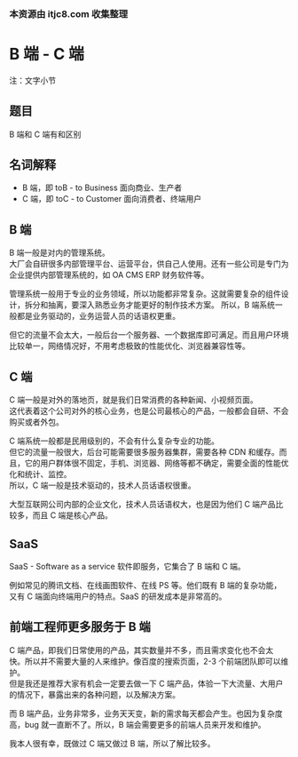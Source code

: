 ### 本资源由 itjc8.com 收集整理
# B 端 - C 端

注：文字小节

## 题目

B 端和 C 端有和区别

## 名词解释

- B 端，即 toB - to Business 面向商业、生产者
- C 端，即 toC - to Customer 面向消费者、终端用户

## B 端

B 端一般是对内的管理系统。<br>
大厂会自研很多内部管理平台、运营平台，供自己人使用。还有一些公司是专门为企业提供内部管理系统的，如 OA CMS ERP 财务软件等。

管理系统一般用于专业的业务领域，所以功能都非常复杂。这就需要复杂的组件设计，拆分和抽离，要深入熟悉业务才能更好的制作技术方案。
所以，B 端系统一般都是业务驱动的，业务运营人员的话语权更重。

但它的流量不会太大，一般后台一个服务器、一个数据库即可满足。而且用户环境比较单一，网络情况好，不用考虑极致的性能优化、浏览器兼容性等。

## C 端

C 端一般是对外的落地页，就是我们日常消费的各种新闻、小视频页面。<br>
这代表着这个公司对外的核心业务，也是公司最核心的产品，一般都会自研、不会购买或者外包。

C 端系统一般都是民用级别的，不会有什么复杂专业的功能。<br>
但它的流量一般很大，后台可能需要很多服务器集群，需要各种 CDN 和缓存。而且，它的用户群体很不固定，手机、浏览器、网络等都不确定，需要全面的性能优化和统计、监控。<br>
所以，C 端一般是技术驱动的，技术人员话语权很重。

大型互联网公司内部的企业文化，技术人员话语权大，也是因为他们 C 端产品比较多，而且 C 端是核心产品。

## SaaS

SaaS - Software as a service 软件即服务，它集合了 B 端和 C 端。

例如常见的腾讯文档、在线画图软件、在线 PS 等。他们既有 B 端的复杂功能，又有 C 端面向终端用户的特点。SaaS 的研发成本是非常高的。

## 前端工程师更多服务于 B 端

C 端产品，即我们日常使用的产品，其实数量并不多，而且需求变化也不会太快。所以并不需要大量的人来维护。像百度的搜索页面，2-3 个前端团队即可以维护。<br>
但是我还是推荐大家有机会一定要去做一下 C 端产品，体验一下大流量、大用户的情况下，暴露出来的各种问题，以及解决方案。

而 B 端产品，业务非常多，业务天天变，新的需求每天都会产生。也因为复杂度高，bug 就一直断不了。所以，B 端会需要更多的前端人员来开发和维护。

我本人很有幸，既做过 C 端又做过 B 端，所以了解比较多。
